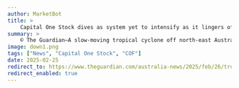 ```yaml
---
author: MarketBot
title: >
    Capital One Stock dives as system yet to intensify as it lingers off Queensland coast
summary: >
    © The Guardian—A slow-moving tropical cyclone off north-east Australia is expected to linger in the Coral Sea for at least the next few days, but forecasters say there remains a risk the system could eventually turn towards the Queensland coast.
image: down1.png
tags: ["News", "Capital One Stock", "COF"]
date: 2025-02-25
redirect_to: https://www.theguardian.com/australia-news/2025/feb/26/tropical-cyclone-alfred-update-queensland-landfall-bom-weather-forecast
redirect_enabled: true
---
```

